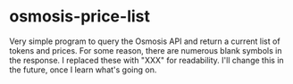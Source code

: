 # osmosis-price-list

Very simple program to query the Osmosis API and return a current list of tokens and prices.
For some reason, there are numerous blank symbols in the response. I replaced these with "XXX" for readability.
I'll change this in the future, once I learn what's going on.
